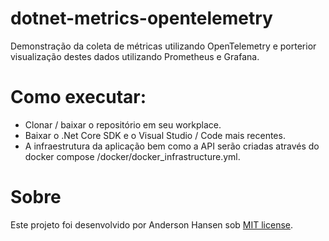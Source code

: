 # dotnet-metrics-opentelemetry
Demonstração da coleta de métricas utilizando OpenTelemetry e porterior visualização destes dados utilizando Prometheus e Grafana.

# Como executar:
- Clonar / baixar o repositório em seu workplace.
- Baixar o .Net Core SDK e o Visual Studio / Code mais recentes.
- A infraestrutura da aplicação bem como a API serão criadas através do docker compose /docker/docker_infrastructure.yml.

# Sobre
Este projeto foi desenvolvido por Anderson Hansen sob [MIT license](LICENSE).